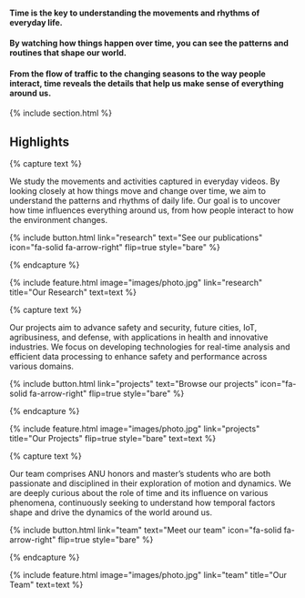 ---
---

#### Time is the key to understanding the movements and rhythms of everyday life. 

#### By watching how things happen over time, you can see the patterns and routines that shape our world. 

#### From the flow of traffic to the changing seasons to the way people interact, time reveals the details that help us make sense of everything around us.



{% include section.html %}

## Highlights

{% capture text %}

We study the movements and activities captured in everyday videos. By looking closely at how things move and change over time, we aim to understand the patterns and rhythms of daily life. Our goal is to uncover how time influences everything around us, from how people interact to how the environment changes.

{%
  include button.html
  link="research"
  text="See our publications"
  icon="fa-solid fa-arrow-right"
  flip=true
  style="bare"
%}

{% endcapture %}

{%
  include feature.html
  image="images/photo.jpg"
  link="research"
  title="Our Research"
  text=text
%}

{% capture text %}

Our projects aim to advance safety and security, future cities, IoT, agribusiness, and defense, with applications in health and innovative industries. We focus on developing technologies for real-time analysis and efficient data processing to enhance safety and performance across various domains.

{%
  include button.html
  link="projects"
  text="Browse our projects"
  icon="fa-solid fa-arrow-right"
  flip=true
  style="bare"
%}

{% endcapture %}

{%
  include feature.html
  image="images/photo.jpg"
  link="projects"
  title="Our Projects"
  flip=true
  style="bare"
  text=text
%}

{% capture text %}

Our team comprises ANU honors and master’s students who are both passionate and disciplined in their exploration of motion and dynamics. We are deeply curious about the role of time and its influence on various phenomena, continuously seeking to understand how temporal factors shape and drive the dynamics of the world around us.

{%
  include button.html
  link="team"
  text="Meet our team"
  icon="fa-solid fa-arrow-right"
  flip=true
  style="bare"
%}

{% endcapture %}

{%
  include feature.html
  image="images/photo.jpg"
  link="team"
  title="Our Team"
  text=text
%}
